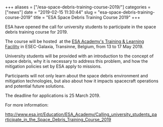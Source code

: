 +++
aliases = ["/esa-space-debris-training-course-2019/"]
categories = ["news"]
date = "2019-02-15 11:30:44"
slug = "esa-space-debris-training-course-2019"
title = "ESA Space Debris Training Course 2019"
+++

ESA have opened the call for university students to participate in the
space debris training course for 2019.

The course will be hosted  at the [ESA Academy's Training & Learning
Facility](http://www.esa.int/Education/ESA_Academy/What_is_the_ESA_Academy)
in ESEC-Galaxia, Transinne, Belgium, from 13 to 17 May 2019.

University students will be provided with an introduction to the concept
of space debris, why it is necessary to address this problem, and how
the mitigation policies set by ESA apply to missions.

Participants will not only learn about the space debris environment and
mitigation technologies, but also about how it impacts spacecraft
operations and potential future solutions.

The deadline for applications is 25 March 2019.

For more information:

<http://www.esa.int/Education/ESA_Academy/Calling_university_students_participate_in_the_Space_Debris_Training_Course_2019>
